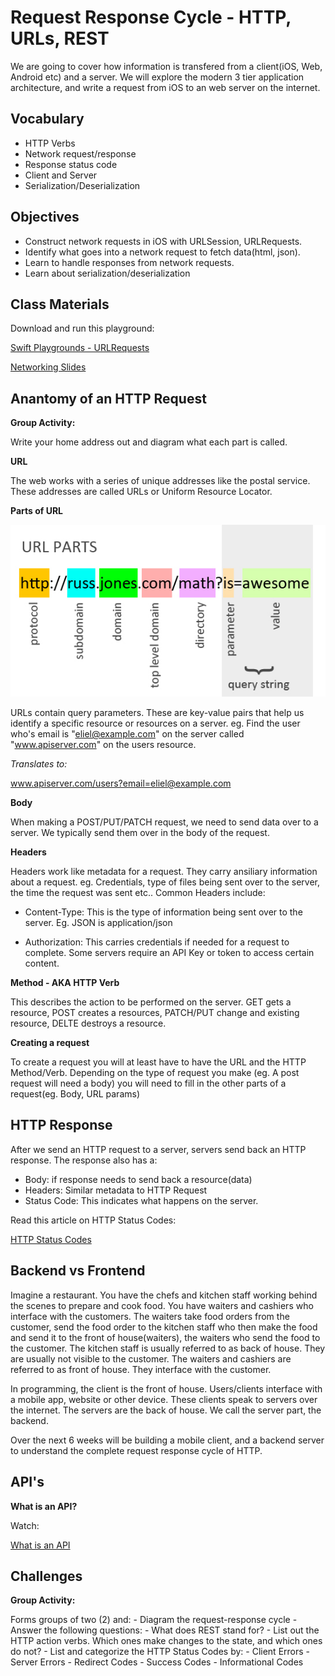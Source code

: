 # Request Response Cycle - HTTP, URLs, REST

We are going to cover how information is transfered from a client(iOS, Web, Android etc) and a server. We will explore the modern 3 tier application architecture, and write a request from iOS to an web server on the internet.


## Vocabulary
- HTTP Verbs
- Network request/response
- Response status code
- Client and Server
- Serialization/Deserialization


## Objectives
- Construct network requests in iOS with URLSession, URLRequests.
- Identify what goes into a network request to fetch data(html, json).
- Learn to handle responses from network requests.
- Learn about serialization/deserialization


## Class Materials

Download and run this playground:

[Swift Playgrounds - URLRequests](Networking.playground)

[Networking Slides](client-server.key)

## Anantomy of an HTTP Request

**Group Activity:**

Write your home address out and diagram what each part is called.

**URL**

The web works with a series of unique addresses like the postal service. These addresses are called URLs or Uniform Resource Locator.

**Parts of URL**

![URL Parts](query.jpg)

URLs contain query parameters. These are key-value pairs that help us identify a specific resource or resources on a server. eg. Find the user who's email is "eliel@example.com" on the server called "www.apiserver.com" on the users resource.

*Translates to:*

www.apiserver.com/users?email=eliel@example.com

**Body**

When making a POST/PUT/PATCH request, we need to send data over to a server. We typically send them over in the body of the request.

**Headers**

Headers work like metadata for a request. They carry ansiliary information about a request. eg. Credentials, type of files being sent over to the server, the time the request was sent etc..
Common Headers include: 

- Content-Type: This is the type of information being sent over to the server. Eg. JSON is application/json

- Authorization: This carries credentials if needed for a request to complete. Some servers require an API Key or token to access certain content.

**Method - AKA HTTP Verb**

This describes the action to be performed on the server. GET gets a resource, POST creates a resources, PATCH/PUT change and existing resource, DELTE destroys a resource.

**Creating a request**

To create a request you will at least have to have the URL and the HTTP Method/Verb. Depending on the type of request you make (eg. A post request will need a body) you will need to fill in the other parts of a request(eg. Body, URL params)

## HTTP Response

After we send an HTTP request to a server, servers send back an HTTP response. 
The response also has a:
- Body: if response needs to send back a resource(data)
- Headers: Similar metadata to HTTP Request
- Status Code: This indicates what happens on the server.

Read this article on HTTP Status Codes:

[HTTP Status Codes](https://httpstatuses.com)

## Backend vs Frontend

Imagine a restaurant. You have the chefs and kitchen staff working behind the scenes to prepare and cook food. You have waiters and cashiers who interface with the customers. The waiters take food orders from the customer, send the food order to the kitchen staff who then make the food and send it to the front of house(waiters), the waiters who send the food to the customer. The kitchen staff is usually referred to as back of house. They are usually not visible to the customer. The waiters and cashiers are referred to as front of house. They interface with the customer.

In programming, the client is the front of house. Users/clients interface with a mobile app, website or other device. These clients speak to servers over the internet. The servers are the back of house. We call the server part, the backend.

Over the next 6 weeks will be building a mobile client, and a backend server to understand the complete request response cycle of HTTP.


## API's

**What is an API?**

Watch:

[What is an API](https://www.youtube.com/watch?v=s7wmiS2mSXY)


## Challenges

**Group Activity:**

Forms groups of two (2) and:
    - Diagram the request-response cycle
    - Answer the following questions:
        - What does REST stand for?
        - List out the HTTP action verbs. Which ones make changes to the state, and which ones do not?
    - List and categorize the HTTP Status Codes by:
        - Client Errors
        - Server Errors
        - Redirect Codes
        - Success Codes
        - Informational Codes
